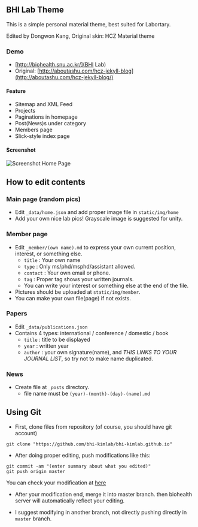 ## BHI Lab Theme

This is a simple personal material theme, best suited for Labortary.

Edited by Dongwon Kang, Original skin: HCZ Material theme

### Demo
* [http://biohealth.snu.ac.kr/](BHI Lab)
* Original: [http://aboutashu.com/hcz-jekyll-blog](http://aboutashu.com/hcz-jekyll-blog/)

#### Feature

* Sitemap and XML Feed
* Projects
* Paginations in homepage
* Post(News)s under category
* Members page
* Slick-style index page

#### Screenshot

![Screenshot Home Page](https://raw.githubusercontent.com/ashutosh2k12/jekyllthemes/master/thumbnails/hcz-material.png  "Screenshot Home Page")

## How to edit contents

### Main page (random pics)
* Edit `_data/home.json` and add proper image file in `static/img/home`
* Add your own nice lab pics! Grayscale image is suggested for unity.

### Member page
* Edit `_member/(own name).md` to express your own current position, interest, or something else.
  - `title` : Your own name
  - `type` : Only ms/phd/msphd/assistant allowed.
  - `contact` : Your own email or phone.
  - `tag` : Proper tag shows your written journals.
  - You can write your interest or something else at the end of the file.
* Pictures should be uploaded at `static/img/member`.
* You can make your own file(page) if not exists.

### Papers
* Edit `_data/publications.json`
* Contains 4 types: international / conference / domestic / book
  - `title` : title to be displayed
  - `year` : written year
  - `author` : your own signature(name), and *THIS LINKS TO YOUR JOURNAL LIST*, so try not to make name duplicated.

### News
* Create file at `_posts` directory.
  - file name must be `(year)-(month)-(day)-(name).md`

## Using Git

* First, clone files from repository (of course, you should have git account)
```
git clone "https://github.com/bhi-kimlab/bhi-kimlab.github.io"
```

* After doing proper editing, push modifications like this:
```
git commit -am "(enter summary about what you edited)"
git push origin master
```
  You can check your modification at [here](http://bhi-kimlab.github.io)

* After your modification end, merge it into master branch. then biohealth server will automatically reflect your editing.

* I suggest modifying in another branch, not directly pushing directly in `master` branch.
